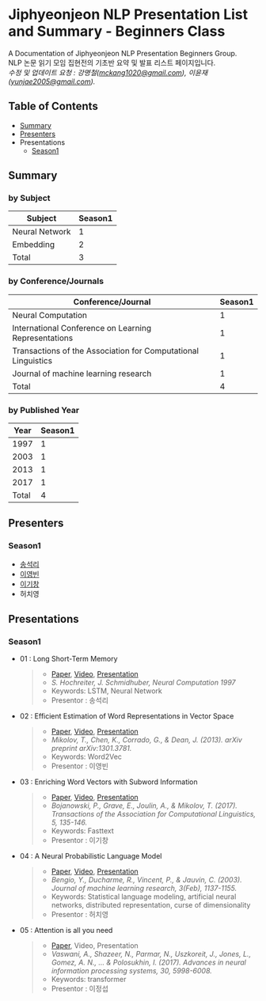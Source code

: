 # Jiphyeonjeon NLP Presentation List and Summary - Beginners Class
A Documentation of Jiphyeonjeon NLP Presentation Beginners Group.<br>
NLP 논문 읽기 모임 집현전의 기초반 요약 및 발표 리스트 페이지입니다.<br>
*수정 및 업데이트 요청 : 강명철(mckang1020@gmail.com), 이윤재(yunjae2005@gmail.com).*

## Table of Contents
- [Summary](#Summary)
- [Presenters](#Presenters)
- Presentations
  - [Season1](#Season1)

## Summary
### by Subject
| Subject | Season1 |
|---|---|
| Neural Network | 1 |
| Embedding | 2 |
| Total | 3 |

### by Conference/Journals
| Conference/Journal | Season1 |
| --- | --- |
| Neural Computation | 1 |
| International Conference on Learning Representations | 1 |
| Transactions of the Association for Computational Linguistics | 1 |
| Journal of machine learning research | 1 |
| Total | 4 |

### by Published Year
| Year | Season1 |
| --- | --- |
| 1997 | 1 |
| 2003 | 1 |
| 2013 | 1 |
| 2017 | 1 |
| Total | 4 |

## Presenters
### Season1
- [송석리](https://www.youtube.com/channel/UCi_yBLEHaNd_kqRtGn3HHsQ)
- [이영빈](https://www.youtube.com/watch?v=o-2kfiZP7Z8&feature=youtu.be)
- [이기창](https://www.youtube.com/watch?v=7pDB9zqwxhs)
- 허치영

## Presentations
### Season1
- 01 : Long Short-Term Memory
	> - [Paper](https://www.mitpressjournals.org/doi/abs/10.1162/neco.1997.9.8.1735), [Video](https://youtu.be/HHKSCkPEQfw), [Presentation](https://github.com/jiphyeonjeon/nlp-review/blob/main/Beginners/Season%201/presentation/01.%20LSTM%20논문%20리뷰%20(석리님).pdf)
	> - *S. Hochreiter, J. Schmidhuber,  Neural Computation 1997*
	> - Keywords: LSTM, Neural Network
	> - Presentor : 송석리
- 02 : Efficient Estimation of Word Representations in Vector Space
	> - [Paper](https://arxiv.org/pdf/1301.3781.pdf), [Video](https://www.youtube.com/watch?v=o-2kfiZP7Z8&feature=youtu.be), [Presentation](https://github.com/jiphyeonjeon/nlp-review/blob/main/Beginners/Season%201/presentation/02.%20Word2Vec%20%EB%85%BC%EB%AC%B8%20%EB%A6%AC%EB%B7%B0%20(%EC%9D%B4%EC%98%81%EB%B9%88%20%EB%8B%98).pdf)
	> - *Mikolov, T., Chen, K., Corrado, G., & Dean, J. (2013). arXiv preprint arXiv:1301.3781.*
	> - Keywords: Word2Vec
	> - Presentor : 이영빈
- 03 : Enriching Word Vectors with Subword Information
	> - [Paper](https://www.mitpressjournals.org/doi/pdf/10.1162/tacl_a_00051), [Video](https://www.youtube.com/watch?v=7pDB9zqwxhs), [Presentation](https://github.com/jiphyeonjeon/nlp-review/blob/main/Beginners/Season%201/presentation/03.%20FastText%20%EB%85%BC%EB%AC%B8%20%EB%A6%AC%EB%B7%B0%20(%EC%9D%B4%EA%B8%B0%EC%B0%BD%20%EB%8B%98).pdf)
	> - *Bojanowski, P., Grave, E., Joulin, A., & Mikolov, T. (2017). Transactions of the Association for Computational Linguistics, 5, 135-146.*
	> - Keywords: Fasttext 
	> - Presentor : 이기창
- 04 : A Neural Probabilistic Language Model
	> - [Paper](https://www.jmlr.org/papers/volume3/bengio03a/bengio03a.pdf), [Video](https://www.youtube.com/watch?v=EWMNCTpfsLI&feature=youtu.be), [Presentation](https://github.com/jiphyeonjeon/nlp-review/blob/main/Beginners/Season%201/presentation/04.%20A%20Neural%20Probabilistic%20Language%20Model%20논문%20리뷰%20pdf%20ver.%20(허치영%20님).pdf)
	> - *Bengio, Y., Ducharme, R., Vincent, P., & Jauvin, C. (2003). Journal of machine learning research, 3(Feb), 1137-1155.*
	> - Keywords: Statistical language modeling, artificial neural networks, distributed representation, curse of dimensionality
	> - Presentor : 허치영
- 05 : Attention is all you need 
	> - [Paper](https://proceedings.neurips.cc/paper/2017/file/3f5ee243547dee91fbd053c1c4a845aa-Paper.pdf), Video, Presentation
	> - *Vaswani, A., Shazeer, N., Parmar, N., Uszkoreit, J., Jones, L., Gomez, A. N., ... & Polosukhin, I. (2017). Advances in neural information processing systems, 30, 5998-6008.*
	> - Keywords: transformer
	> - Presentor : 이정섭
